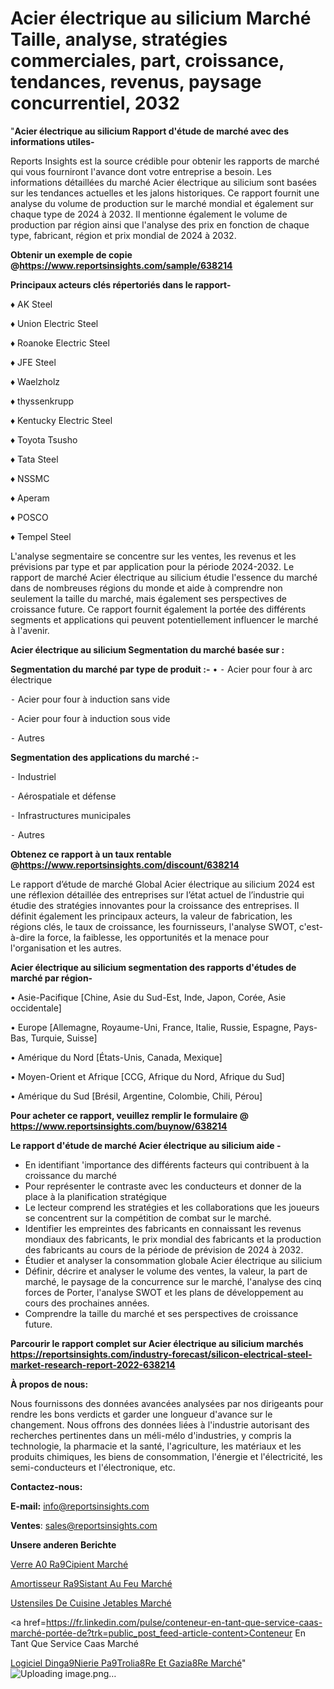 # Acier électrique au silicium Marché Taille, analyse, stratégies commerciales, part, croissance, tendances, revenus, paysage concurrentiel, 2032

 "<strong>Acier électrique au silicium Rapport d'étude de marché avec des informations utiles-</strong>

Reports Insights est la source crédible pour obtenir les rapports de marché qui vous fourniront l'avance dont votre entreprise a besoin. Les informations détaillées du marché Acier électrique au silicium sont basées sur les tendances actuelles et les jalons historiques. Ce rapport fournit une analyse du volume de production sur le marché mondial et également sur chaque type de 2024 à 2032. Il mentionne également le volume de production par région ainsi que l'analyse des prix en fonction de chaque type, fabricant, région et prix mondial de 2024 à 2032.

<strong><b>Obtenir un exemple de copie @</b></strong><a href=https://www.reportsinsights.com/sample/638214><strong><b>https://www.reportsinsights.com/sample/638214</b></strong></a>

<b>Principaux acteurs clés répertoriés dans le rapport-</b>

<b> </b>♦ AK Steel

♦ Union Electric Steel

♦ Roanoke Electric Steel

♦ JFE Steel

♦ Waelzholz

♦ thyssenkrupp

♦ Kentucky Electric Steel

♦ Toyota Tsusho

♦ Tata Steel

♦ NSSMC

♦ Aperam

♦ POSCO

♦ Tempel Steel

L'analyse segmentaire se concentre sur les ventes, les revenus et les prévisions par type et par application pour la période 2024-2032. Le rapport de marché Acier électrique au silicium étudie l'essence du marché dans de nombreuses régions du monde et aide à comprendre non seulement la taille du marché, mais également ses perspectives de croissance future. Ce rapport fournit également la portée des différents segments et applications qui peuvent potentiellement influencer le marché à l'avenir.

<strong>Acier électrique au silicium Segmentation du marché basée sur :</strong>

<strong>Segmentation du marché par type de produit :-</strong>
•
⁃ Acier pour four à arc électrique

⁃ Acier pour four à induction sans vide

⁃ Acier pour four à induction sous vide

⁃ Autres

<strong>Segmentation des applications du marché :-</strong>

⁃ Industriel

⁃ Aérospatiale et défense

⁃ Infrastructures municipales

⁃ Autres

<strong><b>Obtenez ce rapport à un taux rentable @</b></strong><a href=https://www.reportsinsights.com/discount/638214><strong><b>https://www.reportsinsights.com/discount/638214</b></strong></a>

Le rapport d’étude de marché Global Acier électrique au silicium 2024 est une réflexion détaillée des entreprises sur l’état actuel de l’industrie qui étudie des stratégies innovantes pour la croissance des entreprises. Il définit également les principaux acteurs, la valeur de fabrication, les régions clés, le taux de croissance, les fournisseurs, l'analyse SWOT, c'est-à-dire la force, la faiblesse, les opportunités et la menace pour l'organisation et les autres.

<strong>Acier électrique au silicium segmentation des rapports d'études de marché par région-</strong>

• Asie-Pacifique [Chine, Asie du Sud-Est, Inde, Japon, Corée, Asie occidentale]

• Europe [Allemagne, Royaume-Uni, France, Italie, Russie, Espagne, Pays-Bas, Turquie, Suisse]

• Amérique du Nord [États-Unis, Canada, Mexique]

• Moyen-Orient et Afrique [CCG, Afrique du Nord, Afrique du Sud]

• Amérique du Sud [Brésil, Argentine, Colombie, Chili, Pérou]

<strong>Pour acheter ce rapport, veuillez remplir le formulaire @   <a href=https://www.reportsinsights.com/buynow/638214>https://www.reportsinsights.com/buynow/638214</a></strong>

<strong>Le rapport d'étude de marché Acier électrique au silicium aide -</strong>
<ul>
  <li>En identifiant 'importance des différents facteurs qui contribuent à la croissance du marché</li>
  <li>Pour représenter le contraste avec les conducteurs et donner de la place à la planification stratégique</li>
  <li>Le lecteur comprend les stratégies et les collaborations que les joueurs se concentrent sur la compétition de combat sur le marché.</li>
  <li>Identifier les empreintes des fabricants en connaissant les revenus mondiaux des fabricants, le prix mondial des fabricants et la production des fabricants au cours de la période de prévision de 2024 à 2032.</li>
  <li>Étudier et analyser la consommation globale Acier électrique au silicium</li>
  <li>Définir, décrire et analyser le volume des ventes, la valeur, la part de marché, le paysage de la concurrence sur le marché, l'analyse des cinq forces de Porter, l'analyse SWOT et les plans de développement au cours des prochaines années.</li>
  <li>Comprendre la taille du marché et ses perspectives de croissance future.</li>
</ul>

<strong>Parcourir le rapport complet sur Acier électrique au silicium marchés <a href=https://reportsinsights.com/industry-forecast/silicon-electrical-steel-market-research-report-2022-638214>https://reportsinsights.com/industry-forecast/silicon-electrical-steel-market-research-report-2022-638214</a></strong>

<strong>À propos de nous:</strong>

Nous fournissons des données avancées analysées par nos dirigeants pour rendre les bons verdicts et garder une longueur d'avance sur le changement. Nous offrons des données liées à l'industrie autorisant des recherches pertinentes dans un méli-mélo d'industries, y compris la technologie, la pharmacie et la santé, l'agriculture, les matériaux et les produits chimiques, les biens de consommation, l'énergie et l'électricité, les semi-conducteurs et l'électronique, etc.

<strong>Contactez-nous:</strong>

<strong>E-mail:</strong> <a href=mailto:info@reportsinsights.com>info@reportsinsights.com</a>

<strong>Ventes</strong>: <a href=mailto:sales@reportsinsights.com>sales@reportsinsights.com</a>

<strong>Unsere anderen Berichte</strong>

<a href=https://www.linkedin.com/pulse/verre-%C3%A0-r%C3%A9cipient-march%C3%A9-analyse-des-parts-9qktc/>Verre A0 Ra9Cipient Marché</a>

<a href=https://www.linkedin.com/pulse/amortisseur-r%C3%A9sistant-au-feu-march%C3%A9-2024-taille-2fwhc/>Amortisseur Ra9Sistant Au Feu Marché</a>

<a href=https://www.linkedin.com/pulse/ustensiles-de-cuisine-jetables-marchétaille-globale-c8svc/>Ustensiles De Cuisine Jetables Marché</a>

<a href=https://fr.linkedin.com/pulse/conteneur-en-tant-que-service-caas-marché-portée-de?trk=public_post_feed-article-content>Conteneur En Tant Que Service Caas Marché</a>

<a href=https://www.linkedin.com/pulse/logiciel-ding%C3%A9nierie-p%C3%A9troli%C3%A8re-et-gazi%C3%A8re-march%C3%A9-j36hf/>Logiciel Dinga9Nierie Pa9Trolia8Re Et Gazia8Re Marché</a>"
![Uploading image.png…]()
